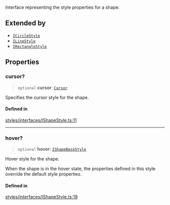 Interface representing the style properties for a shape.

## Extended by

- [`ICircleStyle`](ICircleStyle.md)
- [`ILineStyle`](ILineStyle.md)
- [`IRectangleStyle`](IRectangleStyle.md)

## Properties

### cursor?

> `optional` **cursor**: [`Cursor`](../enumerations/Cursor.md)

Specifies the cursor style for the shape.

#### Defined in

[styles/interfaces/IShapeStyle.ts:11](https://github.com/avolutions/canvas-painter/blob/main/src/styles/interfaces/IShapeStyle.ts#L11)

***

### hover?

> `optional` **hover**: [`IShapeBaseStyle`](IShapeBaseStyle.md)

Hover style for the shape.

When the shape is in the hover state, the properties defined in this style
override the default style properties.

#### Defined in

[styles/interfaces/IShapeStyle.ts:19](https://github.com/avolutions/canvas-painter/blob/main/src/styles/interfaces/IShapeStyle.ts#L19)
